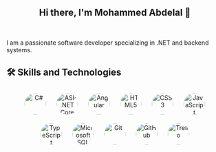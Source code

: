 <h2 align="center">Hi there, I'm Mohammed Abdelal 👋</h2> <br/>

I am a passionate software developer specializing in .NET and backend systems. 

## 🛠️ Skills and Technologies

<p align="center">
  <img src="https://cdn.jsdelivr.net/gh/devicons/devicon/icons/csharp/csharp-original.svg" title="C#" width="50" height="50" style="border-radius: 50%; margin: 10px;"/>
  <img src="https://cdn.jsdelivr.net/gh/devicons/devicon/icons/dot-net/dot-net-original.svg" title="ASP.NET Core" width="50" height="50" style="border-radius: 50%; margin: 10px;"/>
  <img src="https://cdn.jsdelivr.net/gh/devicons/devicon/icons/angularjs/angularjs-original.svg" title="Angular" width="50" height="50" style="border-radius: 50%; margin: 10px;"/>
  <img src="https://cdn.jsdelivr.net/gh/devicons/devicon/icons/html5/html5-original.svg" title="HTML5" width="50" height="50" style="border-radius: 50%; margin: 10px;"/>
  <img src="https://cdn.jsdelivr.net/gh/devicons/devicon/icons/css3/css3-original.svg" title="CSS3" width="50" height="50" style="border-radius: 50%; margin: 10px;"/>
  <img src="https://cdn.jsdelivr.net/gh/devicons/devicon/icons/javascript/javascript-original.svg" title="JavaScript" width="50" height="50" style="border-radius: 50%; margin: 10px;"/>
  <img src="https://cdn.jsdelivr.net/gh/devicons/devicon/icons/typescript/typescript-original.svg" title="TypeScript" width="50" height="50" style="border-radius: 50%; margin: 10px;"/>
  <img src="https://cdn.jsdelivr.net/gh/devicons/devicon/icons/microsoftsqlserver/microsoftsqlserver-plain.svg" title="Microsoft SQL Server" width="50" height="50" style="border-radius: 50%; margin: 10px;"/>
  <img src="https://cdn.jsdelivr.net/gh/devicons/devicon/icons/git/git-original.svg" title="Git" width="50" height="50" style="border-radius: 50%; margin: 10px;"/>
  <img src="https://cdn.jsdelivr.net/gh/devicons/devicon/icons/github/github-original.svg" title="GitHub" width="50" height="50" style="border-radius: 50%; margin: 10px;"/>
  <img src="https://cdn.jsdelivr.net/gh/devicons/devicon/icons/trello/trello-plain.svg" title="Trello" width="50" height="50" style="border-radius: 50%; margin: 10px;"/>
</p>


